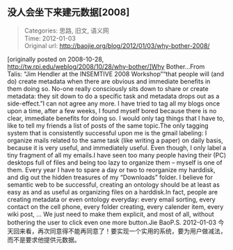 没人会坐下来建元数据[2008]
---
    
> Categories: 思路, 旧文, 语义网  
> Time: 2012-01-03  
> Original url: <http://baojie.org/blog/2012/01/03/why-bother-2008/>
    
[originally posted on 2008-10-28, http://tw.rpi.edu/weblog/2008/10/28/why-bother/]Why Bother…From Talis: “Jim Hendler at the INSEMTIVE 2008 Workshop”“that people will (and do) create metadata when there are obvious and immediate benefits in them doing so. No-one really consciously sits down to share or create metadata: they sit down to do a specific task and metadata drops out as a side-effect.”I can not agree any more. I have tried to tag all my blogs once upon a time, after a few weeks, I found myself bored because there is no clear, immediate benefits for doing so. I would only tag things that I have to, like to tell my friends a list of posts of the same topic.The only tagging system that is consistently successful upon me is the gmail labeling: I organize mails related to the same task (like writing a paper) on daily basis, because it is very useful, and immediately useful. Even though, I only label a tiny fragment of all my emails.I have seen too many people having their (PC) desktops full of files and being too lazy to organize them – myself is one of them. Every year I have to spare a day or two to reorganize my harddisk, and dig out the hidden treasures of my “Downloads” folder. I believe for semantic web to be successful, creating an ontology should be at least as easy as and as useful as organizing files on a harddisk.In fact, people are creating metadata or even ontology everyday: every email sorting, every contact on the cell phone, every folder creating, every calender item, every wiki post, … We just need to make them explicit, and most of all, without bothering the user to click even one more button.Jie BaoP.S. 2012-01-03 今天回来看，再次同意得不能再同意了！要实现一个实用的系统，要为用户做减法，而不是要求他提供元数据。     
    